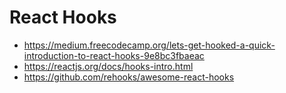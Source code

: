# React Hooks

* <https://medium.freecodecamp.org/lets-get-hooked-a-quick-introduction-to-react-hooks-9e8bc3fbaeac>
* <https://reactjs.org/docs/hooks-intro.html>
* <https://github.com/rehooks/awesome-react-hooks>